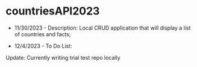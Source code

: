 # countriesAPI2023

- 11/30/2023 -
  Description: Local CRUD application that will display a list of countries and facts;

- 12/4/2023 -
To Do List:

Update: Currently writing trial test repo locally
